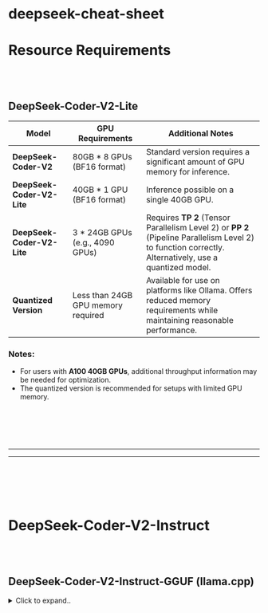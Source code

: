 # deepseek-cheat-sheet




# Resource Requirements

<br><br>

## DeepSeek-Coder-V2-Lite

| **Model**                     | **GPU Requirements**                 | **Additional Notes**                                                                                                                                 |
|-------------------------------|---------------------------------------|-------------------------------------------------------------------------------------------------------------------------------------------------------|
| **DeepSeek-Coder-V2**         | 80GB * 8 GPUs (BF16 format)          | Standard version requires a significant amount of GPU memory for inference.                                                                          |
| **DeepSeek-Coder-V2-Lite**    | 40GB * 1 GPU (BF16 format)           | Inference possible on a single 40GB GPU.                                                                                                             |
| **DeepSeek-Coder-V2-Lite**    | 3 * 24GB GPUs (e.g., 4090 GPUs)      | Requires **TP 2** (Tensor Parallelism Level 2) or **PP 2** (Pipeline Parallelism Level 2) to function correctly. Alternatively, use a quantized model. |
| **Quantized Version**         | Less than 24GB GPU memory required   | Available for use on platforms like Ollama. Offers reduced memory requirements while maintaining reasonable performance.                              |

### Notes:
- For users with **A100 40GB GPUs**, additional throughput information may be needed for optimization.
- The quantized version is recommended for setups with limited GPU memory.













<br><br>
<br><br>
___
___
<br><br>
<br><br>





# DeepSeek-Coder-V2-Instruct


<br><br>

## DeepSeek-Coder-V2-Instruct-GGUF (llama.cpp)

<details><summary>Click to expand..</summary>

# Details
-  Q4_K_M not working on 4090 way too slow..


### Download
- https://huggingface.co/bartowski/DeepSeek-Coder-V2-Instruct-GGUF
```shell
huggingface-cli download bartowski/DeepSeek-Coder-V2-Instruct-GGUF --include "DeepSeek-Coder-V2-Instruct-Q4_K_M.gguf/*" --local-dir "/home/userName/Projects/ai/resources/models/llm/deepseek"
```


| Modell                                             | Version     | VRAM (geschätzt) | Beschreibung                                                                                        | Eignung für RTX 4090                 |
|----------------------------------------------------|-------------|------------------|----------------------------------------------------------------------------------------------------|--------------------------------------|
| **DeepSeek-Coder-V2-Instruct-Q4_K_M.gguf**         | Q4_K_M      | 142.45 GB        | Gute Qualität, nutzt etwa 4.83 Bits pro Gewicht, empfohlen.                                          | Zu groß für RTX 4090                |
| **DeepSeek-Coder-V2-Instruct-Q3_K_XL.gguf**        | Q3_K_XL     | 123.8 GB         | Experimentell, verwendet f16 für Einbettungs- und Ausgabewichtungen. Niedrigere Qualität, aber nutzbar. | Zu groß für RTX 4090                |
| **DeepSeek-Coder-V2-Instruct-Q3_K_M.gguf**         | Q3_K_M      | 112.7 GB         | Relativ niedrige Qualität, aber nutzbar.                                                              | Zu groß für RTX 4090                |
| **DeepSeek-Coder-V2-Instruct-Q2_K_L.gguf**         | Q2_K_L      | 87.5 GB          | Experimentell, verwendet f16 für Einbettungs- und Ausgabewichtungen. Niedrige Qualität, aber nutzbar.  | Eventuell zu groß für RTX 4090      |
| **DeepSeek-Coder-V2-Instruct-Q2_K.gguf**           | Q2_K        | 86.0 GB          | Niedrige Qualität, aber nutzbar.                                                                     | Eventuell zu groß für RTX 4090      |
| **DeepSeek-Coder-V2-Instruct-IQ2_XS.gguf**         | IQ2_XS      | 68.7 GB          | Niedrigere Qualität, nutzt SOTA-Techniken zur Nutzbarkeit.                                            | Gut geeignet für RTX 4090           |
| **DeepSeek-Coder-V2-Instruct-IQ1_M.gguf**          | IQ1_M       | 52.7 GB          | Extrem niedrige Qualität, nicht empfohlen.                                                           | Gut geeignet für RTX 4090           |




</details>

